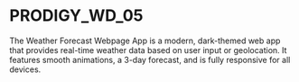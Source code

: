 # PRODIGY_WD_05
The Weather Forecast Webpage App is a modern, dark-themed web app that provides real-time weather data based on user input or geolocation. It features smooth animations, a 3-day forecast, and is fully responsive for all devices.
